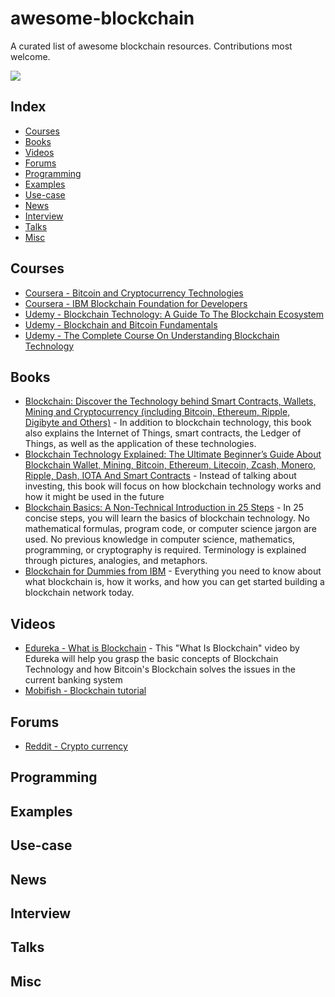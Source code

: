 # awesome-blockchain
A curated list of awesome blockchain resources.
Contributions most welcome.

![](https://coinjoker.com/wp-content/uploads/2017/10/networks.jpg)

## Index
- [Courses](#courses)
- [Books](#books)
- [Videos](#videos)
- [Forums](#forums)
- [Programming](#programming)
- [Examples](#examples)
- [Use-case](#usecase)
- [News](#news)
- [Interview](#interview)
- [Talks](#talks)
- [Misc](#misc)

## Courses
* [Coursera - Bitcoin and Cryptocurrency Technologies](https://www.coursera.org/learn/cryptocurrency)
* [Coursera - IBM Blockchain Foundation for Developers](https://www.coursera.org/learn/ibm-blockchain-essentials-for-developers)
* [Udemy - Blockchain Technology: A Guide To The Blockchain Ecosystem](https://www.udemy.com/blockchain)
* [Udemy - Blockchain and Bitcoin Fundamentals](https://www.udemy.com/blockchain-and-bitcoin-fundamentals)
* [Udemy - The Complete Course On Understanding Blockchain Technology](https://www.udemy.com/understanding-blockchain-technology)
## Books
* [Blockchain: Discover the Technology behind Smart Contracts, Wallets, Mining and Cryptocurrency (including Bitcoin, Ethereum, Ripple, Digibyte and Others)](https://www.amazon.com/Blockchain-Technology-Contracts-Cryptocurrency-including-ebook/dp/B07B4FCQ6H) - In addition to blockchain technology, this book also explains the Internet of Things, smart contracts, the Ledger of Things, as well as the application of these technologies.
* [Blockchain Technology Explained: The Ultimate Beginner’s Guide About Blockchain Wallet, Mining, Bitcoin, Ethereum, Litecoin, Zcash, Monero, Ripple, Dash, IOTA And Smart Contracts](https://www.amazon.com/Blockchain-Technology-Explained-Beginners-Contracts/dp/1981522026) - Instead of talking about investing, this book will focus on how blockchain technology works and how it might be used in the future
* [Blockchain Basics: A Non-Technical Introduction in 25 Steps](https://www.amazon.com/Blockchain-Basics-Non-Technical-Introduction-Steps/dp/1484226038) - In 25 concise steps, you will learn the basics of blockchain technology. No mathematical formulas, program code, or computer science jargon are used. No previous knowledge in computer science, mathematics, programming, or cryptography is required. Terminology is explained through pictures, analogies, and metaphors.
* [Blockchain for Dummies from IBM](https://www-01.ibm.com/common/ssi/cgi-bin/ssialias?htmlfid=XIM12354USEN#) - Everything you need to know about what blockchain is, how it works, and how you can get started building a blockchain network today.
## Videos
* [Edureka - What is Blockchain](https://www.youtube.com/watch?v=9qfxLo1rt1Q&list=PL9ooVrP1hQOFJblZm3OdcVV-H6Z8V7HP1) - This "What Is Blockchain" video by Edureka will help you grasp the basic concepts of Blockchain Technology and how Bitcoin's Blockchain solves the issues in the current banking system
* [Mobifish - Blockchain tutorial](https://www.youtube.com/watch?v=KXUTUhERJUE&list=PLmL13yqb6OxdEgSoua2WuqHKBuIqvll0x)
## Forums
* [Reddit - Crypto currency](https://www.reddit.com/r/CryptoCurrency/)
## Programming

## Examples

## Use-case

## News

## Interview

## Talks

## Misc

